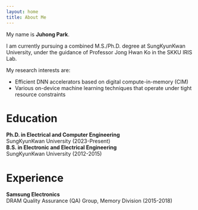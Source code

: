 ```yaml
---
layout: home
title: About Me
---
```

My name is **Juhong Park**. 

I am currently pursuing a combined M.S./Ph.D. degree at SungKyunKwan University, under the guidance of Professor Jong Hwan Ko in the SKKU IRIS Lab.

My research interests are:  
- Efficient DNN accelerators based on digital compute-in-memory (CIM)  
- Various on-device machine learning techniques that operate under tight resource constraints


# **Education**
**Ph.D. in Electrical and Computer Engineering**   
SungKyunKwan University (2023-Present)   
**B.S. in Electronic and Electrical Engineering**   
SungKyunKwan University (2012-2015)

# **Experience**
**Samsung Electronics**   
DRAM Quality Assurance (QA) Group, Memory Division (2015-2018)
